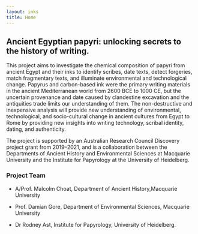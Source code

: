 ```yaml
---
layout: inks
title: Home
---
```

 
## Ancient Egyptian papyri: unlocking secrets to the history of writing. 

This project aims to investigate the chemical composition of papyri from ancient Egypt and their inks to identify scribes, date texts, detect forgeries, match fragmentary texts, and illuminate environmental and technological change. Papyrus and carbon-based ink were the primary writing materials in the ancient Mediterranean world from 2600 BCE to 1000 CE, but the uncertain provenance and date caused by clandestine excavation and the antiquities trade limits our understanding of them. The non-destructive and inexpensive analysis will provide new understanding of environmental, technological, and socio-cultural change in ancient cultures from Egypt to Rome by providing new insights into writing technology, scribal identity, dating, and authenticity.

The project is supported by an Australian Research Council Discovery project grant from 2019–2021, and is a collaboration between the Departments of Ancient History and Environmental Sciences at Macquarie University and the Institute for Papyrology at the University of Heidelberg.

### Project Team

* A/Prof. Malcolm Choat, Department of Ancient History,Macquarie University

* Prof. Damian Gore, Department of Environmental Sciences, Macquarie University

* Dr Rodney Ast, Institute for Papyrology, University of Heidelberg.
